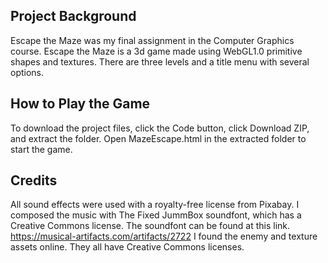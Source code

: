 ## Project Background
Escape the Maze was my final assignment in the Computer Graphics course. 
Escape the Maze is a 3d game made using WebGL1.0 primitive shapes and textures.
There are three levels and a title menu with several options.

## How to Play the Game
To download the project files, click the Code button, click Download ZIP, and extract the folder.
Open MazeEscape.html in the extracted folder to start the game.

## Credits
All sound effects were used with a royalty-free license from Pixabay.
I composed the music with The Fixed JummBox soundfont, which has a Creative Commons license.
The soundfont can be found at this link. https://musical-artifacts.com/artifacts/2722
I found the enemy and texture assets online. They all have Creative Commons licenses.
